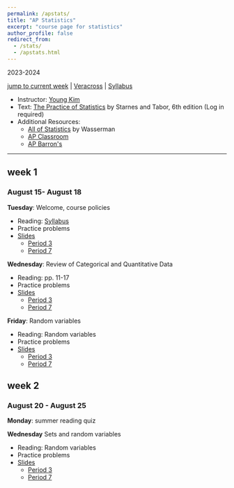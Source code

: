 ```yaml
---
permalink: /apstats/
title: "AP Statistics"
excerpt: "course page for statistics"
author_profile: false
redirect_from: 
  - /stats/
  - /apstats.html
---
```

2023-2024


[jump to current week](#week-1) | [Veracross](https://accounts.veracross.com/vcs/portals/login) | [Syllabus](/files/stats/apstatssyllabus.pdf)

  * Instructor: [Young Kim](yxyzyxy.github.io)
  * Text: [The Practice of Statistics](https://accounts.veracross.com/vcs/portals/login) by Starnes and Tabor, 6th edition (Log in required)
  * Additional Resources:
    * [All of Statistics](https://egrcc.github.io/docs/math/all-of-statistics.pdf) by Wasserman
    * [AP Classroom](https://apclassroom.collegeboard.org/33/home)
    * [AP Barron's](https://www.amazon.com/AP-Statistics-Premium-Practice-Barrons/dp/1506258921)

---

## week 1
### August 15- August 18
**Tuesday**: Welcome, course policies
  * Reading: [Syllabus](/files/stats/apstatssyllabus.pdf)
  * Practice problems
  * [Slides](/files/stats/apstats081523.pdf)
    * [Period 3](/files/stats/apstats0815233.pdf)
    * [Period 7](/files/stats/apstats0815237.pdf)

**Wednesday**: Review of Categorical and Quantitative Data
  * Reading: pp. 11-17
  * Practice problems
  * [Slides](/files/stats/apstats081623.pdf)
    * [Period 3](/files/stats/apstats0816233.pdf)
    * [Period 7](/files/stats/apstats0816237.pdf)
  
**Friday**: Random variables
  * Reading: Random variables
  * Practice problems
  * [Slides](/files/stats/apstats081823.pdf)
    * [Period 3](/files/stats/apstats0818233.pdf)
    * [Period 7](/files/stats/apstats0818237.pdf)
   
## week 2
### August 20 - August 25
**Monday**: summer reading quiz

**Wednesday** Sets and random variables
 * Reading: Random variables
  * Practice problems
  * [Slides](/files/stats/apstats082223.pdf)
    * [Period 3](/files/stats/apstats0822233.pdf)
    * [Period 7](/files/stats/apstats0822237.pdf)
